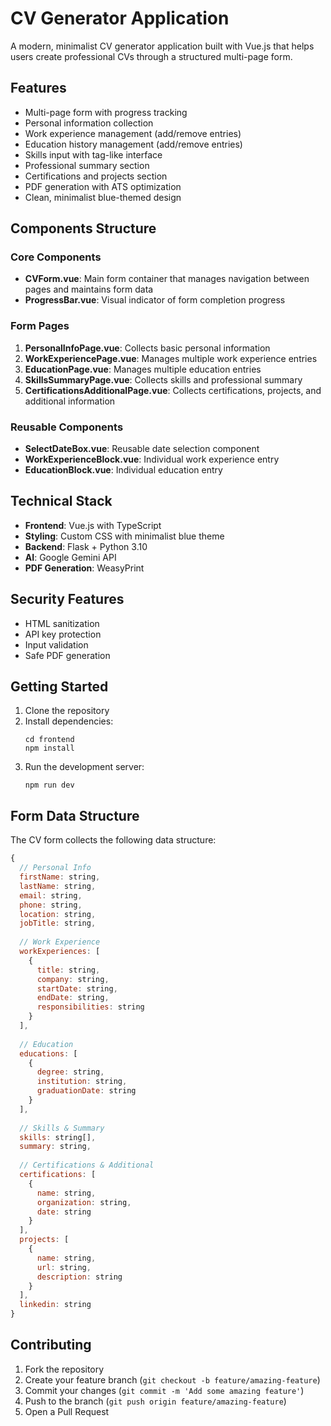 # CV Generator Application

A modern, minimalist CV generator application built with Vue.js that helps users create professional CVs through a structured multi-page form.

## Features

- Multi-page form with progress tracking
- Personal information collection
- Work experience management (add/remove entries)
- Education history management (add/remove entries)
- Skills input with tag-like interface
- Professional summary section
- Certifications and projects section
- PDF generation with ATS optimization
- Clean, minimalist blue-themed design

## Components Structure

### Core Components

- **CVForm.vue**: Main form container that manages navigation between pages and maintains form data
- **ProgressBar.vue**: Visual indicator of form completion progress

### Form Pages

1. **PersonalInfoPage.vue**: Collects basic personal information
2. **WorkExperiencePage.vue**: Manages multiple work experience entries
3. **EducationPage.vue**: Manages multiple education entries
4. **SkillsSummaryPage.vue**: Collects skills and professional summary
5. **CertificationsAdditionalPage.vue**: Collects certifications, projects, and additional information

### Reusable Components

- **SelectDateBox.vue**: Reusable date selection component
- **WorkExperienceBlock.vue**: Individual work experience entry
- **EducationBlock.vue**: Individual education entry

## Technical Stack

- **Frontend**: Vue.js with TypeScript
- **Styling**: Custom CSS with minimalist blue theme
- **Backend**: Flask + Python 3.10
- **AI**: Google Gemini API
- **PDF Generation**: WeasyPrint

## Security Features

- HTML sanitization
- API key protection
- Input validation
- Safe PDF generation

## Getting Started

1. Clone the repository
2. Install dependencies:
   ```
   cd frontend
   npm install
   ```
3. Run the development server:
   ```
   npm run dev
   ```

## Form Data Structure

The CV form collects the following data structure:

```javascript
{
  // Personal Info
  firstName: string,
  lastName: string,
  email: string,
  phone: string,
  location: string,
  jobTitle: string,
  
  // Work Experience
  workExperiences: [
    {
      title: string,
      company: string,
      startDate: string,
      endDate: string,
      responsibilities: string
    }
  ],
  
  // Education
  educations: [
    {
      degree: string,
      institution: string,
      graduationDate: string
    }
  ],
  
  // Skills & Summary
  skills: string[],
  summary: string,
  
  // Certifications & Additional
  certifications: [
    {
      name: string,
      organization: string,
      date: string
    }
  ],
  projects: [
    {
      name: string,
      url: string,
      description: string
    }
  ],
  linkedin: string
}
```

## Contributing

1. Fork the repository
2. Create your feature branch (`git checkout -b feature/amazing-feature`)
3. Commit your changes (`git commit -m 'Add some amazing feature'`)
4. Push to the branch (`git push origin feature/amazing-feature`)
5. Open a Pull Request
